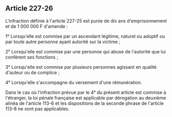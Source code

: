 Article 227-26
----
L'infraction définie à l'article 227-25 est punie de dix ans d'emprisonnement et
de 1 000 000 F d'amende :

1° Lorsqu'elle est commise par un ascendant légitime, naturel ou adoptif ou par
toute autre personne ayant autorité sur la victime ;

2° Lorsqu'elle est commise par une personne qui abuse de l'autorité que lui
confèrent ses fonctions ;

3° Lorsqu'elle est commise par plusieurs personnes agissant en qualité d'auteur
ou de complice ;

4° Lorsqu'elle s'accompagne du versement d'une rémunération.

Dans le cas où l'infraction prévue par le 4° du présent article est commise à
l'étranger, la loi pénale française est applicable par dérogation au deuxième
alinéa de l'article 113-6 et les dispositions de la seconde phrase de l'article
113-8 ne sont pas applicables.

